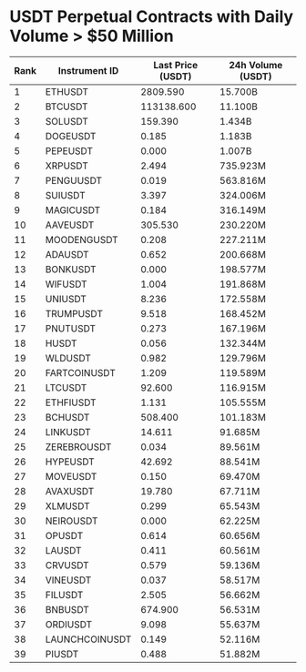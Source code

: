 # USDT Perpetual Contracts with Daily Volume > $50 Million

| Rank | Instrument ID | Last Price (USDT) | 24h Volume (USDT) |
|------|---------------|-------------------|-------------------|
| 1 | ETHUSDT | 2809.590 | 15.700B |
| 2 | BTCUSDT | 113138.600 | 11.100B |
| 3 | SOLUSDT | 159.390 | 1.434B |
| 4 | DOGEUSDT | 0.185 | 1.183B |
| 5 | PEPEUSDT | 0.000 | 1.007B |
| 6 | XRPUSDT | 2.494 | 735.923M |
| 7 | PENGUUSDT | 0.019 | 563.816M |
| 8 | SUIUSDT | 3.397 | 324.006M |
| 9 | MAGICUSDT | 0.184 | 316.149M |
| 10 | AAVEUSDT | 305.530 | 230.220M |
| 11 | MOODENGUSDT | 0.208 | 227.211M |
| 12 | ADAUSDT | 0.652 | 200.668M |
| 13 | BONKUSDT | 0.000 | 198.577M |
| 14 | WIFUSDT | 1.004 | 191.868M |
| 15 | UNIUSDT | 8.236 | 172.558M |
| 16 | TRUMPUSDT | 9.518 | 168.452M |
| 17 | PNUTUSDT | 0.273 | 167.196M |
| 18 | HUSDT | 0.056 | 132.344M |
| 19 | WLDUSDT | 0.982 | 129.796M |
| 20 | FARTCOINUSDT | 1.209 | 119.589M |
| 21 | LTCUSDT | 92.600 | 116.915M |
| 22 | ETHFIUSDT | 1.131 | 105.555M |
| 23 | BCHUSDT | 508.400 | 101.183M |
| 24 | LINKUSDT | 14.611 | 91.685M |
| 25 | ZEREBROUSDT | 0.034 | 89.561M |
| 26 | HYPEUSDT | 42.692 | 88.541M |
| 27 | MOVEUSDT | 0.150 | 69.470M |
| 28 | AVAXUSDT | 19.780 | 67.711M |
| 29 | XLMUSDT | 0.299 | 65.543M |
| 30 | NEIROUSDT | 0.000 | 62.225M |
| 31 | OPUSDT | 0.614 | 60.656M |
| 32 | LAUSDT | 0.411 | 60.561M |
| 33 | CRVUSDT | 0.579 | 59.136M |
| 34 | VINEUSDT | 0.037 | 58.517M |
| 35 | FILUSDT | 2.505 | 56.662M |
| 36 | BNBUSDT | 674.900 | 56.531M |
| 37 | ORDIUSDT | 9.098 | 55.637M |
| 38 | LAUNCHCOINUSDT | 0.149 | 52.116M |
| 39 | PIUSDT | 0.488 | 51.882M |
